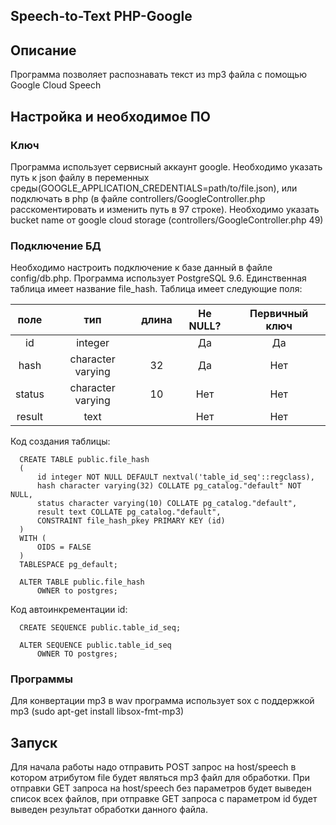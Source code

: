 Speech-to-Text PHP-Google
---
## Описание
Программа позволяет распознавать текст из mp3 файла с помощью Google Cloud Speech

## Настройка и необходимое ПО

### Ключ
Программа использует сервисный аккаунт google.
Необходимо указать путь к json файлу в переменных среды(GOOGLE_APPLICATION_CREDENTIALS=path/to/file.json), или подключать в php (в файле controllers/GoogleController.php расскоментировать и изменить путь в 97 строке).
Необходимо указать bucket name от google cloud storage (controllers/GoogleController.php 49)

### Подключение БД
Необходимо настроить подключение к базе данный в файле config/db.php.
Программа использует PostgreSQL 9.6. Единственная таблица имеет название file_hash. 
Таблица имеет следующие поля:

| поле | тип | длина | Не NULL? | Первичный ключ |
| :---: | :---: | :---: | :---: | :---: |
| id     | integer           |       | Да       | Да             |
| hash   | character varying | 32    | Да       | Нет            |
| status | character varying | 10    | Нет      | Нет            |
| result | text              |       | Нет      | Нет            |

Код создания таблицы:


      CREATE TABLE public.file_hash
      (
          id integer NOT NULL DEFAULT nextval('table_id_seq'::regclass),
          hash character varying(32) COLLATE pg_catalog."default" NOT NULL,
          status character varying(10) COLLATE pg_catalog."default",
          result text COLLATE pg_catalog."default",
          CONSTRAINT file_hash_pkey PRIMARY KEY (id)
      )
      WITH (
          OIDS = FALSE
      )
      TABLESPACE pg_default;
      
      ALTER TABLE public.file_hash
          OWNER to postgres;


Код автоинкрементации id:

      CREATE SEQUENCE public.table_id_seq;
      
      ALTER SEQUENCE public.table_id_seq
          OWNER TO postgres;

### Программы
Для конвертации mp3 в wav программа использует sox с поддержкой mp3 (sudo apt-get install libsox-fmt-mp3)

## Запуск
Для начала работы надо отправить POST запрос на host/speech в котором атрибутом file будет являться mp3 файл для обработки.
При отправки GET запроса на host/speech без параметров будет выведен список всех файлов, при отправке GET запроса с параметром id будет выведен результат обработки данного файла.